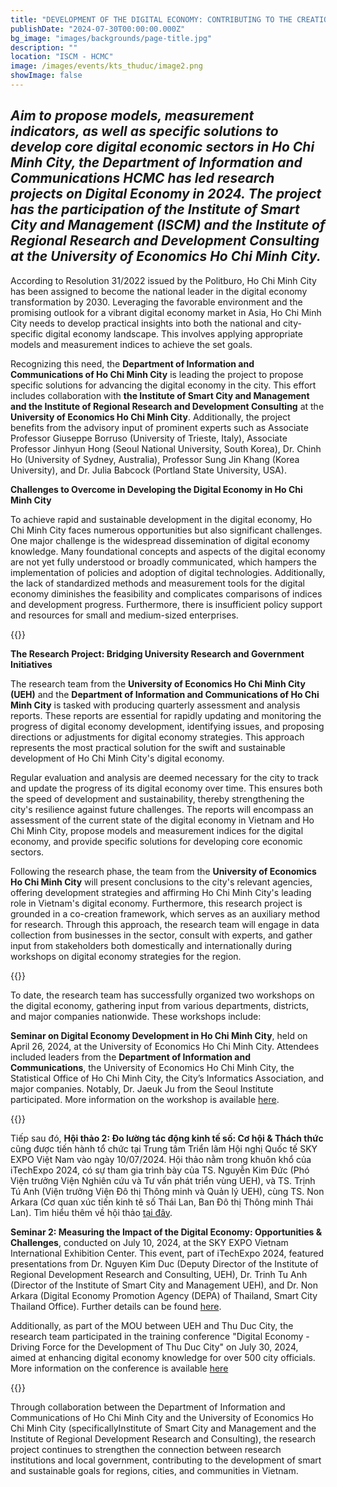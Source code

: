 ```yaml
---
title: "DEVELOPMENT OF THE DIGITAL ECONOMY: CONTRIBUTING TO THE CREATION OF A SMART CITY IN HO CHI MINH CITY"
publishDate: "2024-07-30T00:00:00.000Z"
bg_image: "images/backgrounds/page-title.jpg"
description: ""
location: "ISCM - HCMC"
image: /images/events/kts_thuduc/image2.png
showImage: false
---
```


## _Aim to propose models, measurement indicators, as well as specific solutions to develop core digital economic sectors in Ho Chi Minh City, the **Department of Information and Communications HCMC** has led research projects on Digital Economy in 2024. The project has the participation of **the Institute of Smart City and Management (ISCM)** and **the Institute of Regional Research and Development Consulting** at the **University of Economics Ho Chi Minh City**._

According to Resolution 31/2022 issued by the Politburo, Ho Chi Minh City has been assigned to become the national leader in the digital economy transformation by 2030. Leveraging the favorable environment and the promising outlook for a vibrant digital economy market in Asia, Ho Chi Minh City needs to develop practical insights into both the national and city-specific digital economy landscape. This involves applying appropriate models and measurement indices to achieve the set goals.

Recognizing this need, the **Department of Information and Communications of Ho Chi Minh City** is leading the project to propose specific solutions for advancing the digital economy in the city. This effort includes collaboration with **the Institute of Smart City and Management and the Institute of Regional Research and Development Consulting** at the **University of Economics Ho Chi Minh City**. Additionally, the project benefits from the advisory input of prominent experts such as Associate Professor Giuseppe Borruso (University of Trieste, Italy), Associate Professor Jinhyun Hong (Seoul National University, South Korea), Dr. Chinh Ho (University of Sydney, Australia), Professor Sung Jin Khang (Korea University), and Dr. Julia Babcock (Portland State University, USA).

**Challenges to Overcome in Developing the Digital Economy in Ho Chi Minh City**

To achieve rapid and sustainable development in the digital economy, Ho Chi Minh City faces numerous opportunities but also significant challenges. One major challenge is the widespread dissemination of digital economy knowledge. Many foundational concepts and aspects of the digital economy are not yet fully understood or broadly communicated, which hampers the implementation of policies and adoption of digital technologies. Additionally, the lack of standardized methods and measurement tools for the digital economy diminishes the feasibility and complicates comparisons of indices and development progress. Furthermore, there is insufficient policy support and resources for small and medium-sized enterprises.

{{<img imgSrc="/images/events/kts_thuduc/image2.png" >}}

**The Research Project: Bridging University Research and Government Initiatives**

The research team from the **University of Economics Ho Chi Minh City (UEH)** and the **Department of Information and Communications of Ho Chi Minh City** is tasked with producing quarterly assessment and analysis reports. These reports are essential for rapidly updating and monitoring the progress of digital economy development, identifying issues, and proposing directions or adjustments for digital economy strategies. This approach represents the most practical solution for the swift and sustainable development of Ho Chi Minh City's digital economy.

Regular evaluation and analysis are deemed necessary for the city to track and update the progress of its digital economy over time. This ensures both the speed of development and sustainability, thereby strengthening the city's resilience against future challenges. The reports will encompass an assessment of the current state of the digital economy in Vietnam and Ho Chi Minh City, propose models and measurement indices for the digital economy, and provide specific solutions for developing core economic sectors.

Following the research phase, the team from the **University of Economics Ho Chi Minh City** will present conclusions to the city's relevant agencies, offering development strategies and affirming Ho Chi Minh City's leading role in Vietnam's digital economy. Furthermore, this research project is grounded in a co-creation framework, which serves as an auxiliary method for research. Through this approach, the research team will engage in data collection from businesses in the sector, consult with experts, and gather input from stakeholders both domestically and internationally during workshops on digital economy strategies for the region.

{{<img imgSrc="/images/events/kts_recap/ZAN_6429.jpg" cap="Experts sharing points of view">}}

To date, the research team has successfully organized two workshops on the digital economy, gathering input from various departments, districts, and major companies nationwide. These workshops include:

**Seminar on Digital Economy Development in Ho Chi Minh City**, held on April 26, 2024, at the University of Economics Ho Chi Minh City. Attendees included leaders from the **Department of Information and Communications**, the University of Economics Ho Chi Minh City, the Statistical Office of Ho Chi Minh City, the City’s Informatics Association, and major companies. Notably, Dr. Jaeuk Ju from the Seoul Institute participated. More information on the workshop is available [here](https://www.ueh.edu.vn/khoa-hoc/hoi-thao-nghien-cuu-phat-trien-kinh-te-so-tp-ho-chi-minh-no-luc-huong-toi-do-thi-thong-minh-va-ben-vung-71759).

{{<img imgSrc="/images/events/kts_recap/ZAN_6455.jpg" cap="Experts participate in the 1st Seminar on Digital Economy">}}

Tiếp sau đó, **Hội thảo 2: Đo lường tác động kinh tế số: Cơ hội & Thách thức** cũng được tiến hành tổ chức tại Trung tâm Triển lãm Hội nghị Quốc tế SKY EXPO Việt Nam vào ngày 10/07/2024. Hội thảo nằm trong khuôn khổ của iTechExpo 2024, có sự tham gia trình bày của TS. Nguyễn Kim Đức (Phó Viện trưởng Viện Nghiên cứu và Tư vấn phát triển vùng UEH), và TS. Trịnh Tú Anh (Viện trưởng Viện Đô thị Thông minh và Quản lý UEH), cùng TS. Non Arkara (Cơ quan xúc tiến kinh tê số Thái Lan, Ban Đô thị Thông minh Thái Lan). Tìm hiểu thêm về hội thảo [tại đây](https://itechexpo.com.vn/activity/hoi-thao-1-do-luong-tac-dong-kinh-te-so-co-hoi-thach-thuc/).

**Seminar 2: Measuring the Impact of the Digital Economy: Opportunities & Challenges**, conducted on July 10, 2024, at the SKY EXPO Vietnam International Exhibition Center. This event, part of iTechExpo 2024, featured presentations from Dr. Nguyen Kim Duc (Deputy Director of the Institute of Regional Development Research and Consulting, UEH), Dr. Trinh Tu Anh (Director of the Institute of Smart City and Management UEH), and Dr. Non Arkara (Digital Economy Promotion Agency (DEPA) of Thailand, Smart City Thailand Office). Further details can be found [here](https://www.iscm.ueh.edu.vn/vi/news/kts_thuduc/).

Additionally, as part of the MOU between UEH and Thu Duc City, the research team participated in the training conference "Digital Economy - Driving Force for the Development of Thu Duc City" on July 30, 2024, aimed at enhancing digital economy knowledge for over 500 city officials. More information on the conference is available [here](https://ueh.edu.vn/cuoc-song-ueh/tin-tuc/ubnd-thanh-pho-thu-duc-va-ueh-phoi-hop-to-chuc-hoi-nghi-kinh-te-so-dong-luc-phat-trien-thanh-pho-thu-duc-72199)

{{<img imgSrc="/images/events/kts_thuduc/image1.png" cap="Dr. Trinh Tu Anh shared in the conference">}}

Through collaboration between the Department of Information and Communications of Ho Chi Minh City and the University of Economics Ho Chi Minh City (specificallyInstitute of Smart City and Management and the Institute of Regional Development Research and Consulting), the research project continues to strengthen the connection between research institutions and local government, contributing to the development of smart and sustainable goals for regions, cities, and communities in Vietnam.
